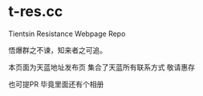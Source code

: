 # t-res.cc
Tientsin Resistance Webpage Repo




悟爆群之不谏，知来者之可追。

本页面为天蓝地址发布页
集合了天蓝所有联系方式
敬请惠存

也可提PR
毕竟里面还有个相册




